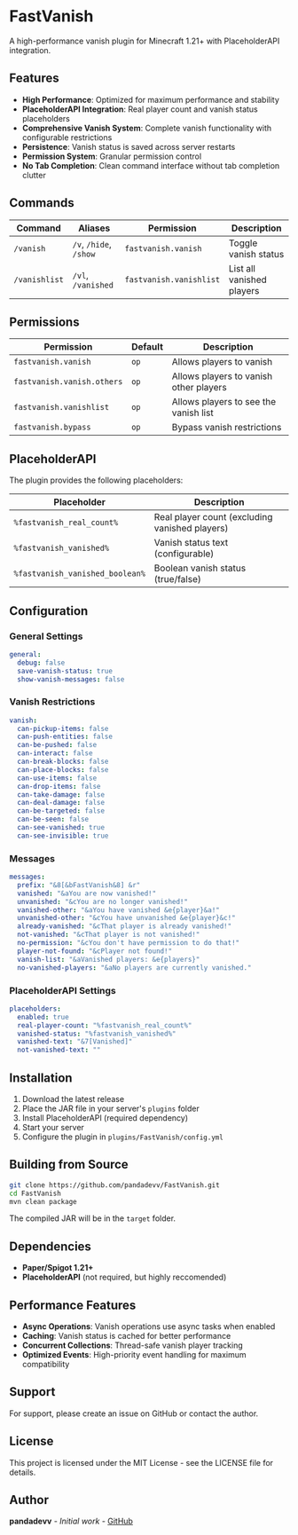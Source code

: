 # FastVanish

A high-performance vanish plugin for Minecraft 1.21+ with PlaceholderAPI integration.

## Features

- **High Performance**: Optimized for maximum performance and stability
- **PlaceholderAPI Integration**: Real player count and vanish status placeholders
- **Comprehensive Vanish System**: Complete vanish functionality with configurable restrictions
- **Persistence**: Vanish status is saved across server restarts
- **Permission System**: Granular permission control
- **No Tab Completion**: Clean command interface without tab completion clutter

## Commands

| Command | Aliases | Permission | Description |
|---------|---------|------------|-------------|
| `/vanish` | `/v`, `/hide`, `/show` | `fastvanish.vanish` | Toggle vanish status |
| `/vanishlist` | `/vl`, `/vanished` | `fastvanish.vanishlist` | List all vanished players |

## Permissions

| Permission | Default | Description |
|------------|---------|-------------|
| `fastvanish.vanish` | `op` | Allows players to vanish |
| `fastvanish.vanish.others` | `op` | Allows players to vanish other players |
| `fastvanish.vanishlist` | `op` | Allows players to see the vanish list |
| `fastvanish.bypass` | `op` | Bypass vanish restrictions |

## PlaceholderAPI

The plugin provides the following placeholders:

| Placeholder | Description |
|-------------|-------------|
| `%fastvanish_real_count%` | Real player count (excluding vanished players) |
| `%fastvanish_vanished%` | Vanish status text (configurable) |
| `%fastvanish_vanished_boolean%` | Boolean vanish status (true/false) |

## Configuration

### General Settings
```yaml
general:
  debug: false
  save-vanish-status: true
  show-vanish-messages: false
```

### Vanish Restrictions
```yaml
vanish:
  can-pickup-items: false
  can-push-entities: false
  can-be-pushed: false
  can-interact: false
  can-break-blocks: false
  can-place-blocks: false
  can-use-items: false
  can-drop-items: false
  can-take-damage: false
  can-deal-damage: false
  can-be-targeted: false
  can-be-seen: false
  can-see-vanished: true
  can-see-invisible: true
```

### Messages
```yaml
messages:
  prefix: "&8[&bFastVanish&8] &r"
  vanished: "&aYou are now vanished!"
  unvanished: "&cYou are no longer vanished!"
  vanished-other: "&aYou have vanished &e{player}&a!"
  unvanished-other: "&cYou have unvanished &e{player}&c!"
  already-vanished: "&cThat player is already vanished!"
  not-vanished: "&cThat player is not vanished!"
  no-permission: "&cYou don't have permission to do that!"
  player-not-found: "&cPlayer not found!"
  vanish-list: "&aVanished players: &e{players}"
  no-vanished-players: "&aNo players are currently vanished."
```

### PlaceholderAPI Settings
```yaml
placeholders:
  enabled: true
  real-player-count: "%fastvanish_real_count%"
  vanished-status: "%fastvanish_vanished%"
  vanished-text: "&7[Vanished]"
  not-vanished-text: ""
```

## Installation

1. Download the latest release
2. Place the JAR file in your server's `plugins` folder
3. Install PlaceholderAPI (required dependency)
4. Start your server
5. Configure the plugin in `plugins/FastVanish/config.yml`

## Building from Source

```bash
git clone https://github.com/pandadevv/FastVanish.git
cd FastVanish
mvn clean package
```

The compiled JAR will be in the `target` folder.

## Dependencies

- **Paper/Spigot 1.21+**
- **PlaceholderAPI** (not required, but highly reccomended)

## Performance Features

- **Async Operations**: Vanish operations use async tasks when enabled
- **Caching**: Vanish status is cached for better performance
- **Concurrent Collections**: Thread-safe vanish player tracking
- **Optimized Events**: High-priority event handling for maximum compatibility

## Support

For support, please create an issue on GitHub or contact the author.

## License

This project is licensed under the MIT License - see the LICENSE file for details.

## Author

**pandadevv** - *Initial work* - [GitHub](https://github.com/pandadevv) 
